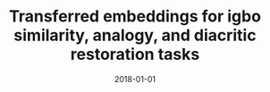 ---
title: "Transferred embeddings for igbo similarity, analogy, and diacritic restoration tasks"
collection: publications
permalink: /publication/2018-01-01-ezeani2018transferred
date: 2018-01-01
venue: 'None'
citation: 'Ezeani, Ignatius, Onyenwe, Ikechukwu, Hepple, Mark (2018), Transferred embeddings for igbo similarity, analogy, and diacritic restoration tasks'
---